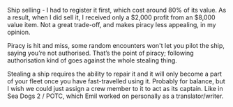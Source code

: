 Ship selling - I had to register it first, which cost around 80% of its value. As a result, when I did sell it, I received only a $2,000 profit from an $8,000 value item. Not a great trade-off, and makes piracy less appealing, in my opinion.

Piracy is hit and miss, some random encounters won't let you pilot the ship, saying you’re not authorised. That’s the point of piracy; following authorisation kind of goes against the whole stealing thing.

Stealing a ship requires the ability to repair it and it will only become a part of your fleet once you have fast-travelled using it. Probably for balance, but I wish we could just assign a crew member to it to act as its captain. Like in Sea Dogs 2 / POTC, which Emil worked on personally as a translator/writer.
